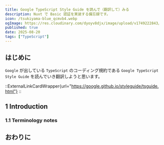 ```yaml
---
title: Google TypeScript Style Guide を読んで（翻訳して）みる
description: Nuxt で Basic 認証を実装する備忘録です。
icon: /tsukiyama-blue_qcmvb4.webp
ogImage: https://res.cloudinary.com/dyoyv8djx/image/upload/v1749222843/tsukiyama-blog/nuxt-basic-auth/nuxt-basic-auth_kj3jlm.png
published: true
date: 2025-08-20
tags: ["TypeScript"]
---
```


## はじめに

`Google` が出している `TypeScript` のコーディング規約である `Google TypeScript Style Guide` を読んでいき翻訳しようと思います。

::ExternalLinkCardWrapper{url="https://google.github.io/styleguide/tsguide.html"}
::

## 1 Introduction

### 1.1 Terminology notes

## おわりに

